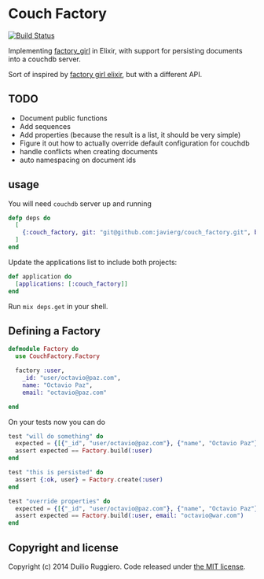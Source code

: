 Couch Factory
============

[![Build Status](https://travis-ci.org/javierg/couch_factory.png)](https://travis-ci.org/javierg/couch_factory)

Implementing [factory_girl](http://github.com/thoughtbot/factory_girl) in Elixir, with support for persisting documents into a couchdb server.

Sort of inspired by [factory girl elixir](https://github.com/sinetris/factory_girl_elixi), but with a different API.

## TODO

* Document public functions
* Add sequences
* Add properties (because the result is a list, it should be very simple)
* Figure it out how to actually override default configuration for couchdb
* handle conflicts when creating documents
* auto namespacing on document ids


## usage

You will need `couchdb` server up and running

```elixir
defp deps do
  [
    {:couch_factory, git: "git@github.com:javierg/couch_factory.git", branch: "master"}
  ]
end
```

Update the applications list to include both projects:

```elixir
def application do
  [applications: [:couch_factory]]
end
```

Run `mix deps.get` in your shell.


## Defining a Factory

```elixir
defmodule Factory do
  use CouchFactory.Factory

  factory :user,
    _id: "user/octavio@paz.com",
    name: "Octavio Paz",
    email: "octavio@paz.com"

end
```

On your tests now you can do

```elixir
test "will do something" do
  expected = {[{"_id", "user/octavio@paz.com"}, {"name", "Octavio Paz"}, {"email", "octavio@paz.com"}]}
  assert expected == Factory.build(:user)
end

test "this is persisted" do
  assert {:ok, user} = Factory.create(:user)
end

test "override properties" do
  expected = {[{"_id", "user/octavio@paz.com"}, {"name", "Octavio Paz"}, {"email", "octavio@war.com"}]}
  assert expected == Factory.build(:user, email: "octavio@war.com")
end
```

## Copyright and license

Copyright (c) 2014 Duilio Ruggiero. Code released under [the MIT license](LICENSE).
